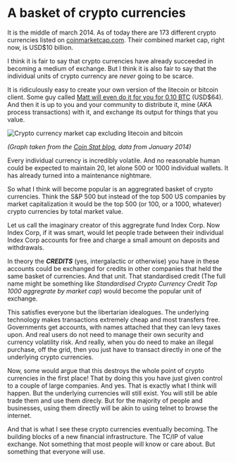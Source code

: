 A basket of crypto currencies
=============================

It is the middle of march 2014. As of today there are 173 different crypto
currencies listed on [coinmarketcap.com][0]. Their combined market cap, right 
now, is USD$10 billion. 

I think it is fair to say that crypto currencies have already succeeded in 
becoming a medium of exchange. But I think it is also fair to say that the
individual units of crypto currency are *never* going to be scarce. 

It is ridiculously easy to create your own version of the litecoin or bitcoin
client. Some guy called [Matt will even do it for you for 0.10 BTC][1] 
(USD$64). And then it is up to you and your community to distribute it, mine 
(AKA process transactions) with it, and exchange its output for things that you 
value. 

 ![Crypto currency market cap excluding litecoin and bitcoin](https://www.interpretthis.org/static/images/excbtcltc.png "Crypto currency market cap excluding litecoin and bitcoin")

*(Graph taken from the [Coin Stat blog][2], data from January 2014)*

Every individual currency is incredibly volatile. And no reasonable human 
could be expected to maintain 20, let alone 500 or 1000 individual wallets. It
has already turned into a maintenance nightmare. 

So what I think will become popular is an aggregrated basket of crypto
currencies. Think the S&P 500 but instead of the top 500 US companies by market
capitalization it would be the top 500 (or 100, or a 1000, whatever) crypto 
currencies by total market value. 

Let us call the imaginary creator of this aggregrate fund Index Corp. Now Index
Corp, if it was smart, would let people trade between their individual Index 
Corp accounts for free and charge a small amount on deposits and withdrawals.

In theory the ***CREDITS*** (yes, intergalactic or otherwise) you have in these
accounts could be exchanged for credits in other companies that held the same
basket of currencies. And that unit. That standardised credit (The full name
might be something like *Standardised Crypto Currency Credit Top 1000
aggregrate by market cap*) would become the popular unit of exchange. 

This satisfies everyone but the libertarian idealogues. The underlying
technology makes transactions extremely cheap and most transfers free. 
Governments get accounts, with names attached that they can levy taxes upon. 
And real users do not need to manage their own security and currency volatility
risk. And really, when you do need to make an illegal purchase, off the grid,
then you just have to transact directly in one of the underlying crypto
currencies.

Now, some would argue that this destroys the whole point of crypto currencies 
in the first place! That by doing this you have just given control to a couple 
of large companies. And yes. That is exactly what I think will happen. But the
underlying currencies will still exist. You will still be able trade them and 
use them direcly. But for the majority of people and businesses, using them 
directly will be akin to using telnet to browse the internet. 

And that is what I see these crypto currencies eventually becoming. The
building blocks of a new financial infrastructure. The TC/IP of value exchange.
Not something that most people will know or care about. But something that
everyone will use. 

 [0]: https://coinmarketcap.com/
 [1]: http://coingen.bluematt.me/
 [2]: http://cryptocoinstat.com/blog/?p=46
